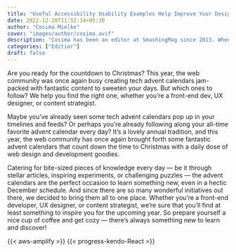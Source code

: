 ```yaml
---
title: "Useful Accessibility Usability Examples Help Improve Your Designs"
date: 2022-12-20T11:52:14+05:30
author: "Cosima Mielke"
cover: "images/author/cosima.avif"
description: "Cosima has been an editor at SmashingMag since 2013. Whenever she’s not writing articles for the weekly Smashing Newsletter, she’s probably working on a new Smashing eBook."
categories: ["Editior"]
draft: false
---
```


Are you ready for the countdown to Christmas? This year, the web community was once again busy creating tech advent calendars jam-packed with fantastic content to sweeten your days. But which ones to follow? We help you find the right one, whether you’re a front-end dev, UX designer, or content strategist.
 
 <!--more-->

Maybe you’ve already seen some tech advent calendars pop up in your timelines and feeds? Or perhaps you’re already following along your all-time favorite advent calendar every day? It’s a lovely annual tradition, and this year, the web community has once again brought forth some fantastic advent calendars that count down the time to Christmas with a daily dose of web design and development goodies.

Catering for bite-sized pieces of knowledge every day — be it through stellar articles, inspiring experiments, or challenging puzzles — the advent calendars are the perfect occasion to learn something new, even in a hectic December schedule. And since there are so many wonderful initiatives out there, we decided to bring them all to one place. Whether you’re a front-end developer, UX designer, or content strategist, we’re sure that you’ll find at least something to inspire you for the upcoming year. So prepare yourself a nice cup of coffee and get cozy — there’s always something new to learn and discover!

{{< aws-amplify >}}
{{< progress-kendo-React >}}
